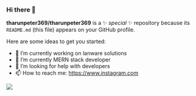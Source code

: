 ### Hi there 👋


**tharunpeter369/tharunpeter369** is a ✨ _special_ ✨ repository because its `README.md` (this file) appears on your GitHub profile.

Here are some ideas to get you started:

- 🔭 I’m currently working on lanware solutions
- 🌱 I’m currently MERN stack developer
- 🤔 I’m looking for help with developers
- 📫 How to reach me: https://www.instagram.com


<a href="https://github.com/tharunpeter369/github-readme-stats">
  <img align="center" src="https://github-readme-stats.vercel.app/api?username=tharunpeter369&show_icons=true&theme=nightowl" />
</a>
